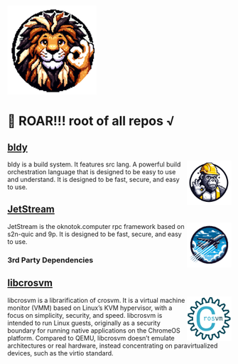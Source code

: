 <img src="logo.png" width="200" height="200" />

# 🦁 ROAR!!! root of all repos √ 

## [bldy](bldy)
<img src="bldy/logo/bldy.png" width="100" height="100" align="right" />

bldy is a build system.  It features src lang. A powerful build orchestration language that is designed to be easy to use and understand. It is designed to be fast, secure, and easy to use.

## [JetStream](jetstream)
<img src="jetstream/logo/JetStream.png" width="100" height="100" align="right" />
JetStream is the oknotok.computer rpc framework based on s2n-quic and 9p. It is designed to be fast, secure, and easy to use.

### 3rd Party Dependencies

## [libcrosvm](libcrosvm)
<img src="libcrosvm/logo//logo_512.png" width="100" height="100" align="right" />

libcrosvm is a librarification of crosvm. It is a virtual machine monitor (VMM) based on Linux’s KVM hypervisor, with a focus on simplicity, security, and speed. libcrosvm is intended to run Linux guests, originally as a security boundary for running native applications on the ChromeOS platform. Compared to QEMU, libcrosvm doesn’t emulate architectures or real hardware, instead concentrating on paravirtualized devices, such as the virtio standard.

